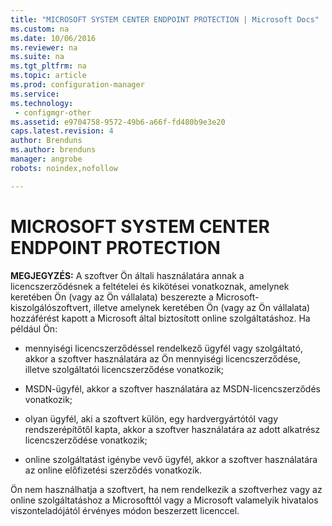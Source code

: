 ```yaml
---
title: "MICROSOFT SYSTEM CENTER ENDPOINT PROTECTION | Microsoft Docs"
ms.custom: na
ms.date: 10/06/2016
ms.reviewer: na
ms.suite: na
ms.tgt_pltfrm: na
ms.topic: article
ms.prod: configuration-manager
ms.service:
ms.technology:
 - configmgr-other
ms.assetid: e9704758-9572-49b6-a66f-fd480b9e3e20
caps.latest.revision: 4
author: Brenduns
ms.author: brenduns
manager: angrobe
robots: noindex,nofollow

---
```

# MICROSOFT SYSTEM CENTER ENDPOINT PROTECTION
**MEGJEGYZÉS:** A szoftver Ön általi használatára annak a licencszerződésnek a feltételei és kikötései vonatkoznak, amelynek keretében Ön \(vagy az Ön vállalata\) beszerezte a Microsoft\-kiszolgálószoftvert, illetve amelynek keretében Ön \(vagy az Ön vállalata\) hozzáférést kapott a Microsoft által biztosított online szolgáltatáshoz. Ha például Ön:  
  
-   mennyiségi licencszerződéssel rendelkező ügyfél vagy szolgáltató, akkor a szoftver használatára az Ön mennyiségi licencszerződése, illetve szolgáltatói licencszerződése vonatkozik;  
  
-   MSDN\-ügyfél, akkor a szoftver használatára az MSDN\-licencszerződés vonatkozik;  
  
-   olyan ügyfél, aki a szoftvert külön, egy hardvergyártótól vagy rendszerépítőtől kapta, akkor a szoftver használatára az adott alkatrész licencszerződése vonatkozik;  
  
-   online szolgáltatást igénybe vevő ügyfél, akkor a szoftver használatára az online előfizetési szerződés vonatkozik.  
  
 Ön nem használhatja a szoftvert, ha nem rendelkezik a szoftverhez vagy az online szolgáltatáshoz a Microsofttól vagy a Microsoft valamelyik hivatalos viszonteladójától érvényes módon beszerzett licenccel.
